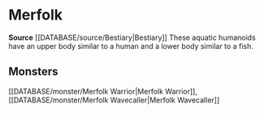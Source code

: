 ﻿---
id: '227'
name: Merfolk
rarity: Common
source: '[[DATABASE/source/Bestiary|Bestiary]]'
trait:
- Merfolk
type: Trait

---
# Merfolk

**Source** [[DATABASE/source/Bestiary|Bestiary]]
These aquatic humanoids have an upper body similar to a human and a lower body similar to a fish.

## Monsters

[[DATABASE/monster/Merfolk Warrior|Merfolk Warrior]], [[DATABASE/monster/Merfolk Wavecaller|Merfolk Wavecaller]]